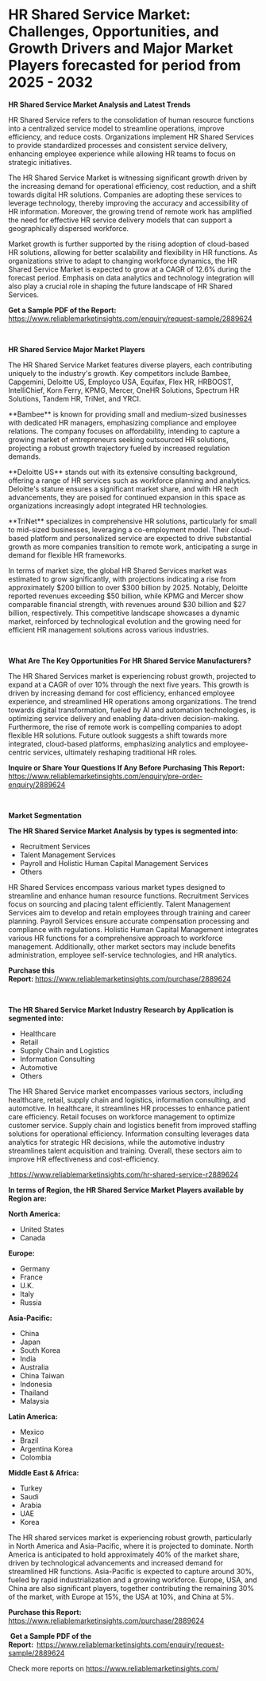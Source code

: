 <p><h1>HR Shared Service Market: Challenges, Opportunities, and Growth Drivers and Major Market Players forecasted for period from 2025 - 2032</h1></p><p><strong>HR Shared Service Market Analysis and Latest Trends</strong></p>
<p><p>HR Shared Service refers to the consolidation of human resource functions into a centralized service model to streamline operations, improve efficiency, and reduce costs. Organizations implement HR Shared Services to provide standardized processes and consistent service delivery, enhancing employee experience while allowing HR teams to focus on strategic initiatives.</p><p>The HR Shared Service Market is witnessing significant growth driven by the increasing demand for operational efficiency, cost reduction, and a shift towards digital HR solutions. Companies are adopting these services to leverage technology, thereby improving the accuracy and accessibility of HR information. Moreover, the growing trend of remote work has amplified the need for effective HR service delivery models that can support a geographically dispersed workforce.</p><p>Market growth is further supported by the rising adoption of cloud-based HR solutions, allowing for better scalability and flexibility in HR functions. As organizations strive to adapt to changing workforce dynamics, the HR Shared Service Market is expected to grow at a CAGR of 12.6% during the forecast period. Emphasis on data analytics and technology integration will also play a crucial role in shaping the future landscape of HR Shared Services.</p></p>
<p><strong>Get a Sample PDF of the Report:&nbsp;</strong> <a href="https://www.reliablemarketinsights.com/enquiry/request-sample/2889624?utm_campaign=3188&utm_medium=2&utm_source=Github&utm_content=ia&utm_term=14032025&utm_id=hr-shared-service">https://www.reliablemarketinsights.com/enquiry/request-sample/2889624</a></p>
<p>&nbsp;</p>
<p><strong>HR Shared Service Major Market Players</strong></p>
<p><p>The HR Shared Service Market features diverse players, each contributing uniquely to the industry's growth. Key competitors include Bambee, Capgemini, Deloitte US, Employco USA, Equifax, Flex HR, HRBOOST, IntelliChief, Korn Ferry, KPMG, Mercer, OneHR Solutions, Spectrum HR Solutions, Tandem HR, TriNet, and YRCI.</p><p>**Bambee** is known for providing small and medium-sized businesses with dedicated HR managers, emphasizing compliance and employee relations. The company focuses on affordability, intending to capture a growing market of entrepreneurs seeking outsourced HR solutions, projecting a robust growth trajectory fueled by increased regulation demands.</p><p>**Deloitte US** stands out with its extensive consulting background, offering a range of HR services such as workforce planning and analytics. Deloitte's stature ensures a significant market share, and with HR tech advancements, they are poised for continued expansion in this space as organizations increasingly adopt integrated HR technologies.</p><p>**TriNet** specializes in comprehensive HR solutions, particularly for small to mid-sized businesses, leveraging a co-employment model. Their cloud-based platform and personalized service are expected to drive substantial growth as more companies transition to remote work, anticipating a surge in demand for flexible HR frameworks.</p><p>In terms of market size, the global HR Shared Services market was estimated to grow significantly, with projections indicating a rise from approximately $200 billion to over $300 billion by 2025. Notably, Deloitte reported revenues exceeding $50 billion, while KPMG and Mercer show comparable financial strength, with revenues around $30 billion and $27 billion, respectively. This competitive landscape showcases a dynamic market, reinforced by technological evolution and the growing need for efficient HR management solutions across various industries.</p></p>
<p>&nbsp;</p>
<p><strong>What Are The Key Opportunities For HR Shared Service Manufacturers?</strong></p>
<p><p>The HR Shared Services market is experiencing robust growth, projected to expand at a CAGR of over 10% through the next five years. This growth is driven by increasing demand for cost efficiency, enhanced employee experience, and streamlined HR operations among organizations. The trend towards digital transformation, fueled by AI and automation technologies, is optimizing service delivery and enabling data-driven decision-making. Furthermore, the rise of remote work is compelling companies to adopt flexible HR solutions. Future outlook suggests a shift towards more integrated, cloud-based platforms, emphasizing analytics and employee-centric services, ultimately reshaping traditional HR roles.</p></p>
<p><strong>Inquire or Share Your Questions If Any Before Purchasing This Report:</strong> <a href="https://www.reliablemarketinsights.com/enquiry/pre-order-enquiry/2889624?utm_campaign=3188&utm_medium=2&utm_source=Github&utm_content=ia&utm_term=14032025&utm_id=hr-shared-service">https://www.reliablemarketinsights.com/enquiry/pre-order-enquiry/2889624</a></p>
<p>&nbsp;</p>
<p><strong>Market Segmentation</strong></p>
<p><strong>The HR Shared Service Market Analysis by types is segmented into:</strong></p>
<p><ul><li>Recruitment Services</li><li>Talent Management Services</li><li>Payroll and Holistic Human Capital Management Services</li><li>Others</li></ul></p>
<p><p>HR Shared Services encompass various market types designed to streamline and enhance human resource functions. Recruitment Services focus on sourcing and placing talent efficiently. Talent Management Services aim to develop and retain employees through training and career planning. Payroll Services ensure accurate compensation processing and compliance with regulations. Holistic Human Capital Management integrates various HR functions for a comprehensive approach to workforce management. Additionally, other market sectors may include benefits administration, employee self-service technologies, and HR analytics.</p></p>
<p><strong>Purchase this Report:&nbsp;</strong><a href="https://www.reliablemarketinsights.com/purchase/2889624?utm_campaign=3188&utm_medium=2&utm_source=Github&utm_content=ia&utm_term=14032025&utm_id=hr-shared-service">https://www.reliablemarketinsights.com/purchase/2889624</a></p>
<p>&nbsp;</p>
<p><strong>The HR Shared Service Market Industry Research by Application is segmented into:</strong></p>
<p><ul><li>Healthcare</li><li>Retail</li><li>Supply Chain and Logistics</li><li>Information Consulting</li><li>Automotive</li><li>Others</li></ul></p>
<p><p>The HR Shared Service market encompasses various sectors, including healthcare, retail, supply chain and logistics, information consulting, and automotive. In healthcare, it streamlines HR processes to enhance patient care efficiency. Retail focuses on workforce management to optimize customer service. Supply chain and logistics benefit from improved staffing solutions for operational efficiency. Information consulting leverages data analytics for strategic HR decisions, while the automotive industry streamlines talent acquisition and training. Overall, these sectors aim to improve HR effectiveness and cost-efficiency.</p></p>
<p><a href="https://www.reliablemarketinsights.com/hr-shared-service-r2889624?utm_campaign=3188&utm_medium=2&utm_source=Github&utm_content=ia&utm_term=14032025&utm_id=hr-shared-service">&nbsp;https://www.reliablemarketinsights.com/hr-shared-service-r2889624</a></p>
<p><strong>In terms of Region, the HR Shared Service Market Players available by Region are:</strong></p>
<p>
    <p> <strong> North America: </strong>
        <ul>
            <li>United States</li>
            <li>Canada</li>
        </ul>
        </p> 
    <p> <strong> Europe: </strong>
        <ul>
            <li>Germany</li>
            <li>France</li>
            <li>U.K.</li>
            <li>Italy</li>
            <li>Russia</li>
        </ul>
        </p> 
    <p> <strong> Asia-Pacific: </strong>
        <ul>
            <li>China</li>
            <li>Japan</li>
            <li>South Korea</li>
            <li>India</li>
            <li>Australia</li>
            <li>China Taiwan</li>
            <li>Indonesia</li>
            <li>Thailand</li>
            <li>Malaysia</li>
        </ul>
        </p> 
    <p> <strong> Latin America: </strong>
        <ul>
            <li>Mexico</li>
            <li>Brazil</li>
            <li>Argentina Korea</li>
            <li>Colombia</li>
        </ul>
        </p> 
    <p> <strong> Middle East & Africa: </strong>
        <ul>
            <li>Turkey</li>
            <li>Saudi</li>
            <li>Arabia</li>
            <li>UAE</li>
            <li>Korea</li>
        </ul>
    </p>
    </p>
<p><p>The HR shared services market is experiencing robust growth, particularly in North America and Asia-Pacific, where it is projected to dominate. North America is anticipated to hold approximately 40% of the market share, driven by technological advancements and increased demand for streamlined HR functions. Asia-Pacific is expected to capture around 30%, fueled by rapid industrialization and a growing workforce. Europe, USA, and China are also significant players, together contributing the remaining 30% of the market, with Europe at 15%, the USA at 10%, and China at 5%.</p></p>
<p><strong>Purchase this Report: </strong><a href="https://www.reliablemarketinsights.com/purchase/2889624?utm_campaign=3188&utm_medium=2&utm_source=Github&utm_content=ia&utm_term=14032025&utm_id=hr-shared-service">https://www.reliablemarketinsights.com/purchase/2889624</a></p>
<p>&nbsp;<strong>Get a Sample PDF of the Report:&nbsp;&nbsp;</strong><a href="https://www.reliablemarketinsights.com/enquiry/request-sample/2889624?utm_campaign=3188&utm_medium=2&utm_source=Github&utm_content=ia&utm_term=14032025&utm_id=hr-shared-service">https://www.reliablemarketinsights.com/enquiry/request-sample/2889624</a></p>
<p><strong></strong></p>
<p>Check more reports on <a href="https://www.reliablemarketinsights.com/?utm_campaign=3188&utm_medium=2&utm_source=Github&utm_content=ia&utm_term=14032025&utm_id=hr-shared-service">https://www.reliablemarketinsights.com/</a></p>